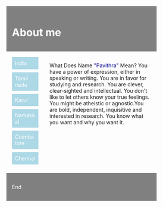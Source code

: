 <!DOCTYPE html>
<html>
<head>
<style>
*
{
 box-sizing:border-box;
}
.header,.footer
{
   background-color:gray;
   color:white;
   padding:15px;
}
.column
{
 float:left;
 padding:15px;
}
.clearfix::after
{
 content:"";
 clear:both;
 display:table;
}
.content
{
width:75%;
}
.menu
{
width:25%;
}
.menu ul
{
 list-style-type:none;
 margin:0;
 padding:0;
}
.menu li
{
 padding:8px;
 margin-bottom:8px;
 background-color:lightblue;
 color:white;
}
.menu li:hover
{
 background-color:darkblue;
}

</style>
</head>
<body>
<div class="header">
<h1>About me</h1>
</div>
<div class="clearfix">
<div class="column menu">
<ul>
 <li>India</li>
 <li>Tamil nadu</li>
 <li>Karur</li>
 <li>Namakkal</li>
 <li>Coimbatore</li>
 <li>Chennai</li>
</ul>
</div>

<div class="column content">
<p>
What Does Name <span style="color:darkblue">"Pavithra"</span> Mean?
        You have a power of expression, either in speaking or writing. You are in favor for studying and research. You are clever, clear-sighted and intellectual. You don't like to let others know your true feelings. You might be atheistic or agnostic.You are bold, independent, inquisitive and interested in research. You know what you want and why you want it.

      

</p>
</div>
</div>
<div class="footer">
<p>End</p>
</div>
</body>
</html>


